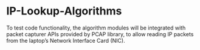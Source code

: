 # IP-Lookup-Algorithms
To test code functionality, the algorithm modules will be integrated with packet capturer APIs provided by PCAP library, to allow reading IP packets from the laptop’s Network Interface Card (NIC).

